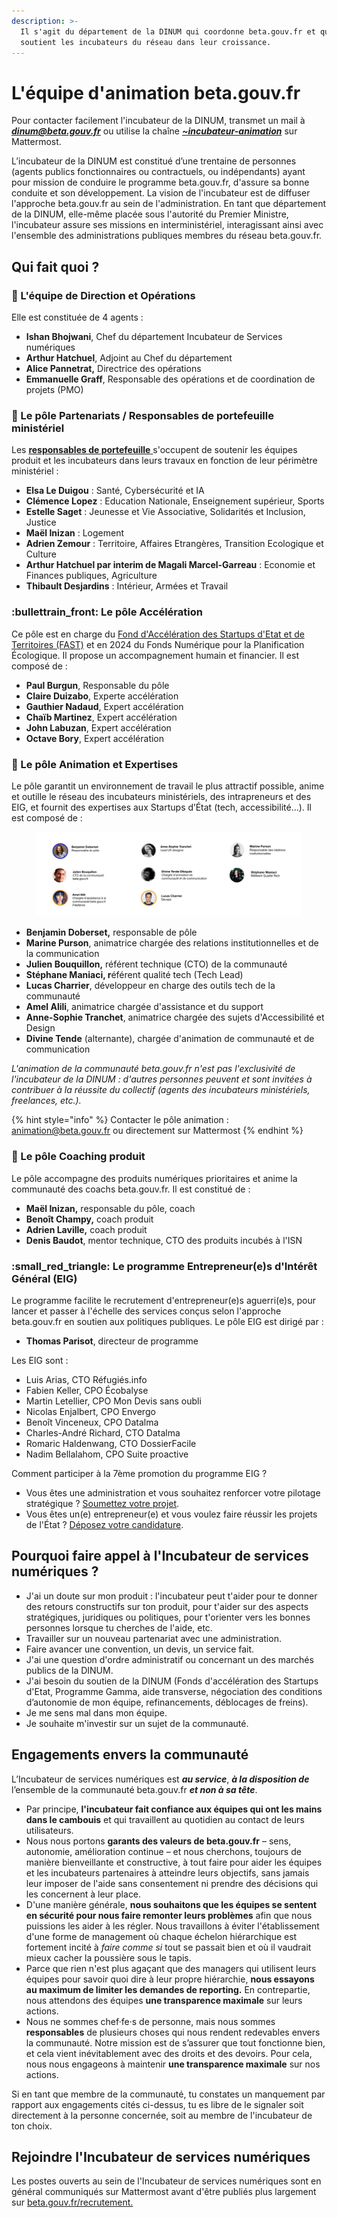 ```yaml
---
description: >-
  Il s'agit du département de la DINUM qui coordonne beta.gouv.fr et qui
  soutient les incubateurs du réseau dans leur croissance.
---
```


# L'équipe d'animation beta.gouv.fr

Pour contacter facilement l'incubateur de la DINUM, transmet un mail à _**dinum@beta.gouv.fr**_ ou utilise la chaîne [_**\~incubateur-animation**_](https://mattermost.incubateur.net/betagouv/channels/incubateur-animation) sur Mattermost.

L’incubateur de la DINUM est constitué d’une trentaine de personnes (agents publics fonctionnaires ou contractuels, ou indépendants) ayant pour mission de conduire le programme beta.gouv.fr, d'assure sa bonne conduite et son développement. La vision de l'incubateur est de diffuser l'approche beta.gouv.fr au sein de l'administration. En tant que département de la DINUM, elle-même placée sous l'autorité du Premier Ministre, l'incubateur assure ses missions en interministériel, interagissant ainsi avec l'ensemble des administrations publiques membres du réseau beta.gouv.fr.

## Qui fait quoi ?

### :crown: L'équipe de Direction et Opérations

Elle est constituée de 4 agents :

* **Ishan Bhojwani**, Chef du département Incubateur de Services numériques
* **Arthur Hatchuel**, Adjoint au Chef du département
* **Alice Pannetrat,** Directrice des opérations
* **Emmanuelle Graff**, Responsable des opérations et de coordination de projets (PMO)

### :briefcase: Le pôle Partenariats / Responsables de portefeuille ministériel

Les [**responsables de portefeuille** ](../../travailler-chez-beta.gouv.fr/les-differents-metiers/responsable-de-portefeuille/)s'occupent de soutenir les équipes produit et les incubateurs dans leurs travaux en fonction de leur périmètre ministériel :

* **Elsa Le Duigou** : Santé, Cybersécurité et IA
* **Clémence Lopez** : Education Nationale, Enseignement supérieur, Sports
* **Estelle Saget** : Jeunesse et Vie Associative, Solidarités et Inclusion, Justice
* **Maël Inizan** : Logement
* **Adrien Zemour** : Territoire, Affaires Etrangères, Transition Ecologique et Culture
* **Arthur Hatchuel par interim de Magali Marcel-Garreau** : Economie et Finances publiques, Agriculture
* **Thibault Desjardins** : Intérieur, Armées et Travail

### :bullettrain\_front: Le pôle Accélération

Ce pôle est en charge du [Fond d'Accélération des Startups d'Etat et de Territoires (FAST)](../../gerer-son-produit/la-vie-du-produit/acceleration/fonds-dacceleration-des-startups-detat.md) et en 2024 du Fonds Numérique pour la Planification Écologique. Il propose un accompagnement humain et financier. Il est composé de :

* **Paul Burgun**, Responsable du pôle
* **Claire Duizabo**, Experte accélération
* **Gauthier Nadaud**, Expert accélération
* **Chaïb Martinez**, Expert accélération
* **John Labuzan**, Expert accélération
* **Octave Bory**, Expert accélération

### :unicorn: Le pôle Animation et Expertises

Le pôle garantit un environnement de travail le plus attractif possible, anime et outille le réseau des incubateurs ministériels, des intrapreneurs et des EIG, et fournit des expertises aux Startups d’État (tech, accessibilité...). Il est composé de :

<figure><img src="../../.gitbook/assets/team_animation (1).jpg" alt=""><figcaption></figcaption></figure>

* **Benjamin Doberset,** responsable de pôle
* **Marine Purson**, animatrice chargée des relations institutionnelles et de la communication
* **Julien Bouquillon,** référent technique (CTO) de la communauté
* **Stéphane Maniaci, r**éférent qualité tech (Tech Lead)
* **Lucas Charrier**, développeur en charge des outils tech de la communauté
* **Amel Alili**, animatrice chargée d'assistance et du support
* **Anne-Sophie Tranchet**, animatrice chargée des sujets d'Accessibilité et Design
* **Divine Tende** (alternante), chargée d'animation de communauté et de communication

_L'animation de la communauté beta.gouv.fr n'est pas l'exclusivité de l'incubateur de la DINUM : d'autres personnes peuvent et sont invitées à contribuer à la réussite du collectif (agents des incubateurs ministériels, freelances, etc.)._

{% hint style="info" %}
Contacter le pôle animation : animation@beta.gouv.fr ou directement sur Mattermost
{% endhint %}

### :basketball: Le pôle Coaching produit

Le pôle accompagne des produits numériques prioritaires et anime la communauté des coachs beta.gouv.fr. Il est constitué de :

* **Maël Inizan,** responsable du pôle, coach
* **Benoît Champy,** coach produit
* **Adrien Laville,** coach produit
* **Denis Baudot**, mentor technique, CTO des produits incubés à l'ISN

### :small\_red\_triangle: Le programme Entrepreneur(e)s d'Intérêt Général (EIG)

Le programme facilite le recrutement d'entrepreneur(e)s aguerri(e)s, pour lancer et passer à l'échelle des services conçus selon l'approche beta.gouv.fr en soutien aux politiques publiques. Le pôle EIG est dirigé par :

* **Thomas Parisot**, directeur de programme

Les EIG sont :&#x20;

* Luis Arias, CTO Réfugiés.info
* Fabien Keller, CPO Écobalyse
* Martin Letellier, CPO Mon Devis sans oubli
* Nicolas Enjalbert, CPO Envergo
* Benoît Vinceneux, CPO Datalma
* Charles-André Richard, CTO Datalma
* Romaric Haldenwang, CTO DossierFacile
* Nadim Bellalahom, CPO Suite proactive

Comment participer à la 7ème promotion du programme EIG ?

* Vous êtes une administration et vous souhaitez renforcer votre pilotage stratégique ? [Soumettez votre projet](https://eig.numerique.gouv.fr/participer/administrations/).
* Vous êtes un(e) entrepreneur(e) et vous voulez faire réussir les projets de l'État ? [Déposez votre candidature](https://eig.numerique.gouv.fr/participer/candidats/).

## Pourquoi faire appel à l'Incubateur de services numériques ?

* J'ai un doute sur mon produit : l'incubateur peut t'aider pour te donner des retours constructifs sur ton produit, pour t'aider sur des aspects stratégiques, juridiques ou politiques, pour t'orienter vers les bonnes personnes lorsque tu cherches de l'aide, etc.
* Travailler sur un nouveau partenariat avec une administration.
* Faire avancer une convention, un devis, un service fait.
* J'ai une question d'ordre administratif ou concernant un des marchés publics de la DINUM.
* J'ai besoin du soutien de la DINUM (Fonds d'accélération des Startups d'Etat, Programme Gamma, aide transverse, négociation des conditions d’autonomie de mon équipe, refinancements, déblocages de freins).
* Je me sens mal dans mon équipe.
* Je souhaite m'investir sur un sujet de la communauté.

## Engagements envers la communauté

L’Incubateur de services numériques est _**au service**_, _**à la disposition de**_ l’ensemble de la communauté beta.gouv.fr _**et non à sa tête**_.

* Par principe, **l'incubateur fait confiance aux équipes qui ont les mains dans le cambouis** et qui travaillent au quotidien au contact de leurs utilisateurs.
* Nous nous portons **garants des valeurs de beta.gouv.fr** – sens, autonomie, amélioration continue – et nous cherchons, toujours de manière bienveillante et constructive, à tout faire pour aider les équipes et les incubateurs partenaires à atteindre leurs objectifs, sans jamais leur imposer de l'aide sans consentement ni prendre des décisions qui les concernent à leur place.
* D'une manière générale, **nous souhaitons que les équipes se sentent en sécurité pour nous faire remonter leurs problèmes** afin que nous puissions les aider à les régler. Nous travaillons à éviter l'établissement d'une forme de management où chaque échelon hiérarchique est fortement incité à _faire comme si_ tout se passait bien et où il vaudrait mieux cacher la poussière sous le tapis.
* Parce que rien n'est plus agaçant que des managers qui utilisent leurs équipes pour savoir quoi dire à leur propre hiérarchie, **nous essayons au maximum de limiter les demandes de reporting.** En contrepartie, nous attendons des équipes **une transparence maximale** sur leurs actions.
* Nous ne sommes chef·fe·s de personne, mais nous sommes **responsables** de plusieurs choses qui nous rendent redevables envers la communauté. Notre mission est de s’assurer que tout fonctionne bien, et cela vient inévitablement avec des droits et des devoirs. Pour cela, nous nous engageons à maintenir **une transparence maximale** sur nos actions.

Si en tant que membre de la communauté, tu constates un manquement par rapport aux engagements cités ci-dessus, tu es libre de le signaler soit directement à la personne concernée, soit au membre de l'incubateur de ton choix.

## Rejoindre l'Incubateur de services numériques <a href="#rejoindre-lequipe-danimation" id="rejoindre-lequipe-danimation"></a>

Les postes ouverts au sein de l'Incubateur de services numériques sont en général communiqués sur Mattermost avant d'être publiés plus largement sur [beta.gouv.fr/recrutement.](https://www.welcometothejungle.com/fr/companies/communaute-beta-gouv)
